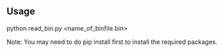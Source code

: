 ## Usage

python read_bin.py <name_of_binfile.bin>

Note: You may need to do pip install first to install the required packages.